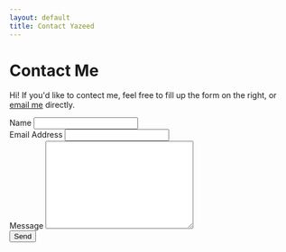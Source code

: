 ```yaml
---
layout: default
title: Contact Yazeed
---
```


<div id="contact">
  <h1 class="pageTitle">Contact Me</h1>
  <div class="contactContent">
    <p>Hi! If you'd like to contect me, feel free to fill up the form on the right, or <a href="mailto:yalaudah@gmail.com">email me</a> directly.</p>
  </div>
  <form action="http://formspree.io/yalaudah@gmail.com" method="POST">
    <label for="name">Name</label>    
    <input type="text" id="name" name="name" class="full-width"><br>
    <label for="email">Email Address</label>
    <input type="email" id="email" name="_replyto" class="full-width"><br>
    <label for="message">Message</label>
    <textarea name="message" id="message" cols="30" rows="10" class="full-width"></textarea><br>
    <input type="submit" value="Send" class="button">
  </form>
</div>
